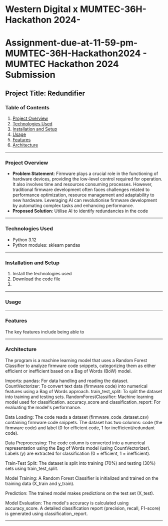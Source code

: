 # Western Digital x MUMTEC-36H-Hackathon 2024-
# Assignment-due-at-11-59-pm-MUMTEC-36H-Hackathon2024 - MUMTEC Hackathon 2024 Submission

## Project Title: Redundifier

### Table of Contents
1. [Project Overview](#project-overview)
2. [Technologies Used](#technologies-used)
3. [Installation and Setup](#installation-and-setup)
4. [Usage](#usage)
5. [Features](#features)
6. [Architecture](#architecture)

---

### Project Overview

- **Problem Statement**: Firmware plays a crucial role in the functioning of hardware devices, providing the low-level control required for operation. It also involves time and resources consuming processes. However, traditional firmware development often faces challenges related to performance optimization,  resource management and adaptability to new hardware. Leveraging AI can revolutionise firmware development by automating complex tasks and enhancing performance.
- **Proposed Solution**: Utilise AI to identify redundancies in the code

---

### Technologies Used

- Python 3.12
- Python modules:
    sklearn
    pandas

---

### Installation and Setup
1. Install the technologies used
2. Download the code file
3. 

---

### Usage


---

### Features
The key features include being able to 

---

### Architecture
The program is a machine learning model that uses a Random Forest Classifier to analyze firmware code snippets, categorizing them as either efficient or inefficient based on a Bag of Words (BoW) model.

Imports:
pandas: For data handling and reading the dataset.
CountVectorizer: To convert text data (firmware code) into numerical features using a Bag of Words approach.
train_test_split: To split the dataset into training and testing sets.
RandomForestClassifier: Machine learning model used for classification.
accuracy_score and classification_report: For evaluating the model's performance.

Data Loading:
The code reads a dataset (firmware_code_dataset.csv) containing firmware code snippets.
The dataset has two columns: code (the firmware code) and label (0 for efficient code, 1 for inefficient/redundant code).

Data Preprocessing:
The code column is converted into a numerical representation using the Bag of Words model (using CountVectorizer).
Labels (y) are extracted for classification (0 = efficient, 1 = inefficient).

Train-Test Split:
The dataset is split into training (70%) and testing (30%) sets using train_test_split.

Model Training:
A Random Forest Classifier is initialized and trained on the training data (X_train and y_train).

Prediction:
The trained model makes predictions on the test set (X_test).

Model Evaluation:
The model's accuracy is calculated using accuracy_score.
A detailed classification report (precision, recall, F1-score) is generated using classification_report.

---
